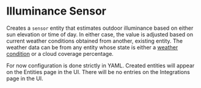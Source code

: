 # Illuminance Sensor

Creates a `sensor` entity that estimates outdoor illuminance based on either sun elevation or time of day.
In either case, the value is adjusted based on current weather conditions obtained from another, existing entity.
The weather data can be from any entity whose state is either a
[weather condition](https://www.home-assistant.io/integrations/weather/#condition-mapping)
or a cloud coverage percentage.

For now configuration is done strictly in YAML.
Created entities will appear on the Entities page in the UI.
There will be no entries on the Integrations page in the UI.
